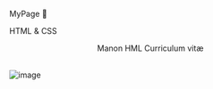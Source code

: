MyPage :dizzy:

HTML &amp; CSS


<div align="center">Manon HML Curriculum vitæ</div>
<br>

![image](https://user-images.githubusercontent.com/104076967/204534904-4514faa2-9f50-4f90-8e61-7627206f65d3.png)
